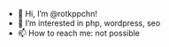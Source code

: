 - 👋 Hi, I’m @rotkppchn!
- 👀 I’m interested in php, wordpress, seo
- 📫 How to reach me: not possible
